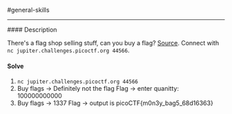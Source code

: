 #general-skills
<hr>
#### Description

There's a flag shop selling stuff, can you buy a flag? [Source](https://jupiter.challenges.picoctf.org/static/dd28f0987f28c894f35d5d48564c3402/store.c). Connect with `nc jupiter.challenges.picoctf.org 44566`.

#### Solve
1. `nc jupiter.challenges.picoctf.org 44566`
2. Buy flags -> Definitely not the flag Flag -> enter quanitty: 100000000000 
3. Buy flags -> 1337 Flag -> output is picoCTF{m0n3y_bag5_68d16363}